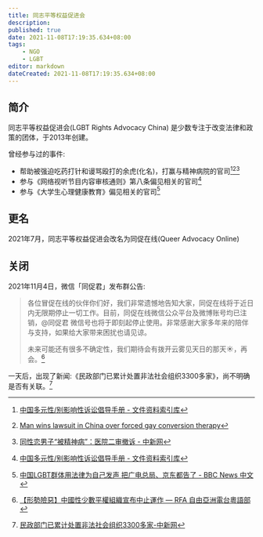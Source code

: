 ```yaml
---
title: 同志平等权益促进会
description:
published: true
date: 2021-11-08T17:19:35.634+08:00
tags:
    - NGO
    - LGBT
editor: markdown
dateCreated: 2021-11-08T17:19:35.634+08:00
---
```


## 简介

同志平等权益促进会(LGBT Rights Advocacy China) 是少数专注于改变法律和政策的团体，于2013年创建。

曾经参与过的事件:

+ 帮助被强迫吃药打针和谩骂殴打的余虎(化名)，打赢与精神病院的官司[^r_1][^yh_2][^yh_3]
+ 参与《网络视听节目内容审核通则》第八条偏见相关的官司[^r_1]
+ 参与《大学生心理健康教育》偏见相关的官司[^180118]

[^r_1]: [中国多元性/别影响性诉讼倡导手册 - 文件资料索引库](https://cnlgbtdata.com/doc/209/)

[^yh_2]: [Man wins lawsuit in China over forced gay conversion therapy](https://web.archive.org/web/20211105133517/https://apnews.com/article/health-china-beijing-asia-pacific-lawsuits-4d9d955cfbfd401b93f28ef4e9ffa5f8)

[^yh_3]: [同性恋男子“被精神病”：医院二审撤诉 - 中新网](https://web.archive.org/web/20170923055527/http://www.chinanews.com/sh/2017/09-20/8335293.shtml)

[^180118]: [中国LGBT群体用法律为自己发声 把广电总局、京东都告了 - BBC News 中文](https://web.archive.org/web/20181227043513/https://www.bbc.com/zhongwen/simp/world-42729962)

## 更名

2021年7月，同志平等权益促进会改名为同促在线(Queer Advocacy Online)

## 关闭

2021年11月4日，微信「同促君」发布群公告:

> 各位冒促在线的伙伴你们好，我们非常遗憾地告知大家，同促在线将于近日内无限期停止一切工作。目前，同促在线微信公众平台及微博账号均已注销，@同促君 微信号也将于即刻起停止使用。非常感谢大家多年来的陪伴与支持，如果给大家带来困扰也请见谅。
>
> 未来可能还有很多不确定性，我们期待会有拨开云雾见天日的那天☀，再会。[^qaoc]

[^qaoc]: [【形勢險惡】中國性少數平權組織宣布中止運作 — RFA 自由亞洲電台粵語部](https://web.archive.org/web/20211105102240/https://www.rfa.org/cantonese/news/lgbt-11052021034546.html)

一天后，出现了新闻:《民政部门已累计处置非法社会组织3300多家》，尚不明确是否有关联。[^3300]

[^3300]: [民政部门已累计处置非法社会组织3300多家-中新网](https://web.archive.org/web/20211106164335/http://www.chinanews.com/gn/2021/11-05/9602655.shtml)
